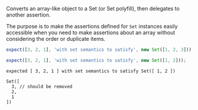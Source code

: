 Converts an array-like object to a Set (or Set polyfill), then delegates to another
assertion.

The purpose is to make the assertions defined for `Set` instances easily
accessible when you need to make assertions about an array without considering
the order or duplicate items.

```js
expect([3, 2, 1], 'with set semantics to satisfy', new Set([1, 2, 3]));
```

```js
expect([3, 2, 1], 'with set semantics to satisfy', new Set([1, 2]));
```

```output
expected [ 3, 2, 1 ] with set semantics to satisfy Set([ 1, 2 ])

Set([
  3, // should be removed
  2,
  1
])
```

